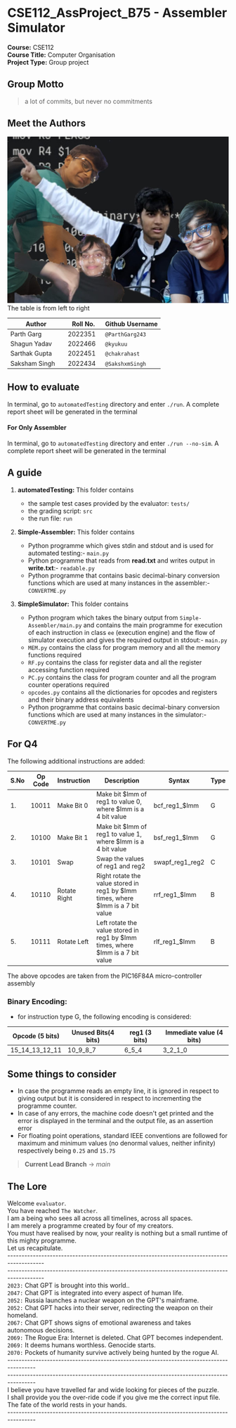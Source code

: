 # CSE112_AssProject_B75 - Assembler Simulator

**Course:** CSE112 </br>
**Course Title:** Computer Organisation </br>
**Project Type:** Group project</br>  

## **Group Motto**
>a lot of commits, but never no commitments

## **Meet the Authors**
![Group Photo](./group.jpg)
The table is from left to right

  

| Author | Roll No. | Github Username |
| -------- | -------- | -------- |
| Parth Garg    | 2022351   | `@ParthGarg243`   |
| Shagun Yadav   | 2022466 | `@kyukuu`  |
| Sarthak Gupta    | 2022451  | `@chakrahast`   |
| Saksham Singh    | 2022434  | `@SakshxmSingh`  |

  
  
## **How to evaluate**
In terminal, go to `automatedTesting` directory and enter `./run`. A complete report sheet will be generated in the terminal

#### **For Only Assembler**
In terminal, go to `automatedTesting` directory and enter `./run --no-sim`. A complete report sheet will be generated in the terminal

## **A guide**

1. **automatedTesting:** This folder contains
    - the sample test cases provided by the evaluator: `tests/`
    - the grading script: `src`
    - the run file: `run`

2. **Simple-Assembler:** This folder contains 
    - Python programme which gives stdin and stdout and is used for automated testing:- `main.py`
    - Python programme that reads from **read.txt** and writes output in **write.txt**:- `readable.py`
    - Python programme that contains basic decimal-binary conversion functions which are used at many instances in the assembler:- `CONVERTME.py`

3. **SimpleSimulator:** This folder contains
    - Python program which takes the binary output from `Simple-Assembler/main.py` and contains the main programme for execution of each instruction in class `ee` (execution engine) and the flow of simulator execution and gives the required output in stdout:- `main.py`
    - `MEM.py` contains the class for program memory and all the memory functions required
    - `RF.py` contains the class for register data and all the register accessing function required
    - `PC.py` contains the class for program counter and all the program counter operations required
    - `opcodes.py` contains all the dictionaries for opcodes and registers and their binary address equivalents
    - Python programme that contains basic decimal-binary conversion functions which are used at many instances in the simulator:- `CONVERTME.py`

## **For Q4**
The following additional instructions are added:

| S.No | Op Code | Instruction | Description | Syntax | Type |
| ---- | ------- | ----------- | ----------- | ------ | ---- |
| 1.   | 10011   | Make Bit 0  | Make bit $Imm of reg1 to value 0, where $Imm is a 4 bit value | bcf_reg1_$Imm | G
| 2.   | 10100   | Make Bit 1  | Make bit $Imm of reg1 to value 1, where $Imm is a 4 bit value | bsf_reg1_$Imm | G
| 3.   | 10101   | Swap  | Swap the values of reg1 and reg2 | swapf_reg1_reg2 | C
| 4.   | 10110   | Rotate Right  | Right rotate the value stored in reg1 by $Imm times, where $Imm is a 7 bit value| rrf_reg1_$Imm | B
| 5.   | 10111   | Rotate Left   |  Left rotate the value stored in reg1 by $Imm times, where $Imm is a 7 bit value| rlf_reg1_$Imm | B

The above opcodes are taken from the PIC16F84A micro-controller assembly

### Binary Encoding: 
- for instruction type G, the following encoding is considered:

| Opcode (5 bits) | Unused Bits(4 bits) | reg1 (3 bits) | Immediate value (4 bits) |
| ------ | ----------- | ------------- | ------------------------ |
| 15_14_13_12_11 | 10_9_8_7 | 6_5_4 | 3_2_1_0|

## **Some things to consider**
- In case the programme reads an empty line, it is ignored in respect to giving output but it is considered in respect to incrementing the programme counter.
- In case of any errors, the machine code doesn't get printed and the error is displayed in the terminal and the output file, as an assertion error
- For floating point operations, standard IEEE conventions are followed for maximum and minimum values (no denormal values, neither infinity) respectively being `0.25` and `15.75`

> **Current Lead Branch** -> $main$

## **The Lore**

Welcome `evaluator`.  </br>
You have reached `The Watcher`. </br>
I am a being who sees all across all timelines, across all spaces. </br>
I am merely a programme created by four of my creators.</br> You must have realised by now, your reality is nothing but a small runtime of this mighty programme. </br>
 Let us recapitulate. <br>
 -------------------------------------------------------------------------------------------</br>-------------------------------------------------------------------------------------------</br> 
 `2023:` Chat GPT is brought into this world.. </br>
 `2047:` Chat GPT is integrated into every aspect of human life. </br>
 `2052:` Russia launches a nuclear weapon on the GPT's mainframe. </br>
 `2052:` Chat GPT hacks into their server, redirecting the weapon on their homeland. </br>
 `2067:` Chat GPT shows signs of emotional awareness and takes autonomous decisions. </br>
 `2069:` The Rogue Era: Internet is deleted. Chat GPT becomes independent. </br>
 `2069:` It deems humans worthless. Genocide starts. </br>
 `2070:` Pockets of humanity survive actively being hunted by the rogue AI. </br>----------------------------------------------------------------------------------------</br>----------------------------------------------------------------------------------------</br> I believe you have travelled far and wide looking for pieces of the puzzle.</br> I shall provide you the over-ride code if you give me the correct input file.</br> The fate of the world rests in your hands. </br>----------------------------------------------------------------------------------------
 